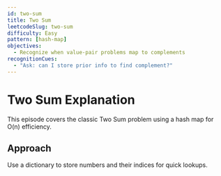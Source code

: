 ```yaml
---
id: two-sum
title: Two Sum
leetcodeSlug: two-sum
difficulty: Easy
pattern: [hash-map]
objectives:
  - Recognize when value-pair problems map to complements
recognitionCues:
  - "Ask: can I store prior info to find complement?"
---
```


# Two Sum Explanation

This episode covers the classic Two Sum problem using a hash map for O(n) efficiency.

## Approach
Use a dictionary to store numbers and their indices for quick lookups.
